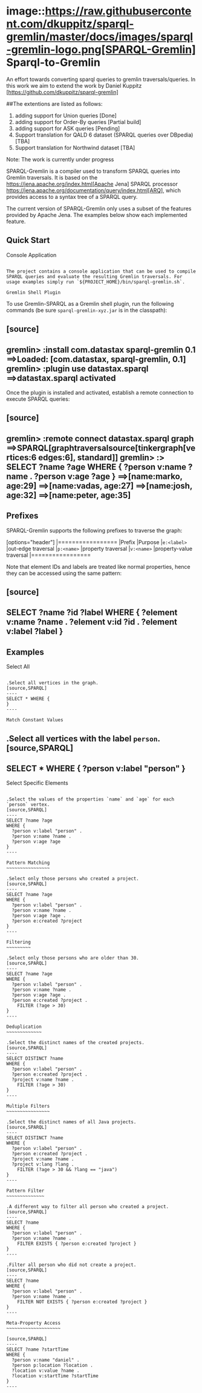 image::https://raw.githubusercontent.com/dkuppitz/sparql-gremlin/master/docs/images/sparql-gremlin-logo.png[SPARQL-Gremlin]
Sparql-to-Gremlin
=====================

An effort towards converting sparql queries to gremlin traversals/queries. In this work we aim to extend the work by Daniel Kuppitz [https://github.com/dkuppitz/sparql-gremlin]

##The extentions are listed as follows:
1. adding support for Union queries [Done]
2. adding support for Order-By queries [Partial build]
3. adding support for ASK queries [Pending]
4. Support translation for QALD 6 dataset (SPARQL queries over DBpedia) [TBA]
5. Support translation for Northwind dataset [TBA]

Note: The work is currently under progress

SPARQL-Gremlin is a compiler used to transform SPARQL queries into Gremlin traversals. It is based on the https://jena.apache.org/index.html[Apache Jena] SPARQL processor https://jena.apache.org/documentation/query/index.html[ARQ], which provides access to a syntax tree of a SPARQL query.

The current version of SPARQL-Gremlin only uses a subset of the features provided by Apache Jena. The examples below show each implemented feature.

Quick Start
-----------

Console Application
~~~~~~~~~~~~~~~~~~~

The project contains a console application that can be used to compile SPARQL queries and evaluate the resulting Gremlin traversals. For usage examples simply run `${PROJECT_HOME}/bin/sparql-gremlin.sh`.

Gremlin Shell Plugin
~~~~~~~~~~~~~~~~~~~~

To use Gremlin-SPARQL as a Gremlin shell plugin, run the following commands (be sure `sparql-gremlin-xyz.jar` is in the classpath):

[source]
----
gremlin> :install com.datastax sparql-gremlin 0.1
==>Loaded: [com.datastax, sparql-gremlin, 0.1]
gremlin> :plugin use datastax.sparql
==>datastax.sparql activated
----

Once the plugin is installed and activated, establish a remote connection to execute SPARQL queries:

[source]
----
gremlin> :remote connect datastax.sparql graph
==>SPARQL[graphtraversalsource[tinkergraph[vertices:6 edges:6], standard]]
gremlin> :> SELECT ?name ?age WHERE { ?person v:name ?name . ?person v:age ?age }
==>[name:marko, age:29]
==>[name:vadas, age:27]
==>[name:josh, age:32]
==>[name:peter, age:35]
----

Prefixes
--------

SPARQL-Gremlin supports the following prefixes to traverse the graph:

[options="header"]
|=================
|Prefix      |Purpose
|`e:<label>` |out-edge traversal
|`p:<name>`  |property traversal
|`v:<name>`  |property-value traversal
|=================

Note that element IDs and labels are treated like normal properties, hence they can be accessed using the same pattern:

[source]
----
SELECT ?name ?id ?label WHERE { ?element v:name ?name . ?element v:id ?id . ?element v:label ?label }
----

Examples
--------

Select All
~~~~~~~~~~

.Select all vertices in the graph.
[source,SPARQL]
----
SELECT * WHERE {
}
----

Match Constant Values
~~~~~~~~~~~~~~~~~~~~~

.Select all vertices with the label `person`.
[source,SPARQL]
----
SELECT * WHERE {
  ?person v:label "person"
}
----

Select Specific Elements
~~~~~~~~~~~~~~~~~~~~~~~~

.Select the values of the properties `name` and `age` for each `person` vertex.
[source,SPARQL]
----
SELECT ?name ?age
WHERE {
  ?person v:label "person" .
  ?person v:name ?name .
  ?person v:age ?age
}
----

Pattern Matching
~~~~~~~~~~~~~~~~

.Select only those persons who created a project.
[source,SPARQL]
----
SELECT ?name ?age
WHERE {
  ?person v:label "person" .
  ?person v:name ?name .
  ?person v:age ?age .
  ?person e:created ?project
}
----

Filtering
~~~~~~~~~

.Select only those persons who are older than 30.
[source,SPARQL]
----
SELECT ?name ?age
WHERE {
  ?person v:label "person" .
  ?person v:name ?name .
  ?person v:age ?age .
  ?person e:created ?project .
    FILTER (?age > 30)
}
----

Deduplication
~~~~~~~~~~~~~

.Select the distinct names of the created projects.
[source,SPARQL]
----
SELECT DISTINCT ?name
WHERE {
  ?person v:label "person" .
  ?person e:created ?project .
  ?project v:name ?name .
    FILTER (?age > 30)
}
----

Multiple Filters
~~~~~~~~~~~~~~~~

.Select the distinct names of all Java projects.
[source,SPARQL]
----
SELECT DISTINCT ?name
WHERE {
  ?person v:label "person" .
  ?person e:created ?project .
  ?project v:name ?name .
  ?project v:lang ?lang .
    FILTER (?age > 30 && ?lang == "java")
}
----

Pattern Filter
~~~~~~~~~~~~~~

.A different way to filter all person who created a project.
[source,SPARQL]
----
SELECT ?name
WHERE {
  ?person v:label "person" .
  ?person v:name ?name .
    FILTER EXISTS { ?person e:created ?project }
}
----

.Filter all person who did not create a project.
[source,SPARQL]
----
SELECT ?name
WHERE {
  ?person v:label "person" .
  ?person v:name ?name .
    FILTER NOT EXISTS { ?person e:created ?project }
}
----

Meta-Property Access
~~~~~~~~~~~~~~~~~~~~

[source,SPARQL]
----
SELECT ?name ?startTime
WHERE {
  ?person v:name "daniel" .
  ?person p:location ?location .
  ?location v:value ?name .
  ?location v:startTime ?startTime
}
----
